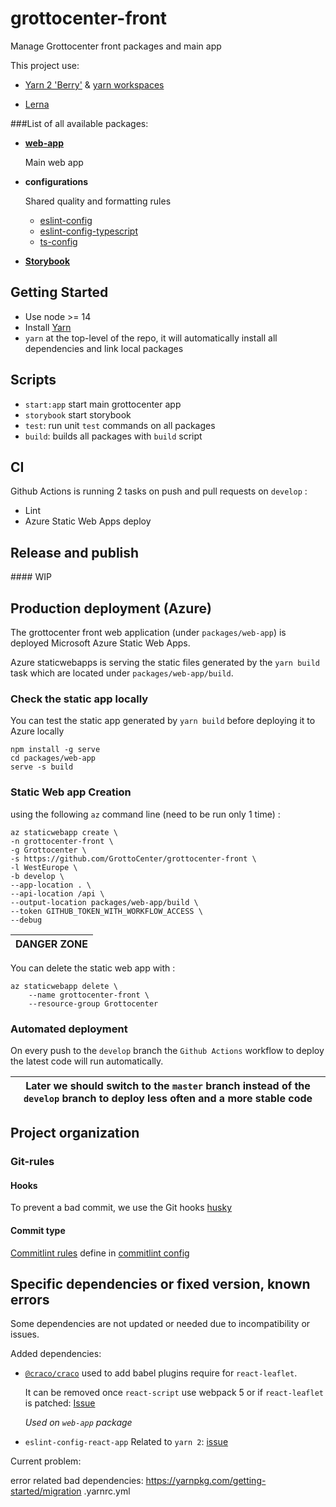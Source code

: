 # grottocenter-front

Manage Grottocenter front packages and main app

This project use:
- [Yarn 2 'Berry'](https://github.com/yarnpkg/berry) & [yarn workspaces](https://classic.yarnpkg.com/en/docs/workspaces/)
  
- [Lerna](https://github.com/lerna/lerna)



###List of all available packages:
- [**web-app**](/packages/web-app/README.md)

  Main web app
    
- **configurations**
  
  Shared quality and formatting rules
  
  - [eslint-config](/packages/eslint-config/README.md)
  - [eslint-config-typescript](/external/eslint-config/README.md)
  - [ts-config](/external/ts-config/README.md)
    
- [**Storybook**](/packages/storybook/README.md)

## Getting Started

- Use node >= 14
- Install [Yarn](https://yarnpkg.com/getting-started/install)
- `yarn` at the top-level of the repo, it will automatically install all dependencies and link local packages

## Scripts
- `start:app` start main grottocenter app
- `storybook` start storybook
- `test`: run unit `test` commands on all packages
- `build`: builds all packages with `build` script

## CI

Github Actions is running 2 tasks on push and pull requests on `develop` :
 - Lint
 - Azure Static Web Apps deploy

## Release and publish

#### WIP

## Production deployment (Azure)

The grottocenter front web application (under `packages/web-app`) is deployed Microsoft Azure Static Web Apps.

Azure staticwebapps is serving the static files generated by the `yarn build` task which are located under `packages/web-app/build`.

### Check the static app locally
You can test the static app generated by `yarn build` before deploying it to Azure locally
```
npm install -g serve
cd packages/web-app
serve -s build
```
### Static Web app Creation
using the following `az` command line (need to be run only 1 time) :
```
az staticwebapp create \
-n grottocenter-front \
-g Grottocenter \
-s https://github.com/GrottoCenter/grottocenter-front \
-l WestEurope \
-b develop \
--app-location . \
--api-location /api \
--output-location packages/web-app/build \
--token GITHUB_TOKEN_WITH_WORKFLOW_ACCESS \
--debug
```
| DANGER ZONE |
| --- |
You can delete the static web app with :
```
az staticwebapp delete \
    --name grottocenter-front \
    --resource-group Grottocenter
```
### Automated deployment
On every push to the `develop` branch the `Github Actions` workflow to deploy the latest code will run automatically.

| Later we should switch to the `master` branch instead of the `develop` branch to deploy less often and a more stable code |
| --- |

## Project organization

### Git-rules

#### Hooks

To prevent a bad commit, we use the Git hooks [husky](https://github.com/typicode/husky)

#### Commit type

[Commitlint rules](https://www.conventionalcommits.org/en/v1.0.0/) define in [commitlint config](commitlint.config.js)


## Specific dependencies or fixed version, known errors
Some dependencies are not updated or needed due to incompatibility or issues.

Added dependencies:

- [`@craco/craco`](https://github.com/gsoft-inc/craco) used to add babel plugins require for `react-leaflet`.
  
  It can be removed once `react-script` use webpack 5 or if `react-leaflet` is patched:
  [Issue](https://github.com/PaulLeCam/react-leaflet/issues/891#issuecomment-860152169)
  
  *Used on `web-app` package*
- `eslint-config-react-app`
  Related to `yarn 2`: [issue](https://github.com/facebook/create-react-app/issues/10463)
  

Current problem:

error related bad dependencies:
https://yarnpkg.com/getting-started/migration
.yarnrc.yml
